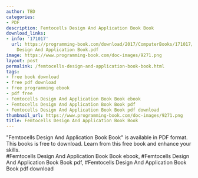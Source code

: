 ```yaml
---
author: TBD
categories:
- PDF
description: Femtocells Design And Application Book Book
download_links:
- info: '171017'
  url: https://programming-book.com/download/2017/ComputerBooks/171017/Femtocells
    Design And Application Book.pdf
image: https://www.programming-book.com/doc-images/9271.png
layout: post
permalink: /femtocells-design-and-application-book-book.html
tags:
- free book download
- free pdf download
- free programming ebook
- pdf free
- Femtocells Design And Application Book Book ebook
- Femtocells Design And Application Book Book pdf
- Femtocells Design And Application Book Book pdf download
thumbnail_url: https://www.programming-book.com/doc-images/9271.png
title: Femtocells Design And Application Book Book
---
```


 
<div class="item-desc text-justify">
  "Femtocells Design And Application Book Book" is available in PDF format. This books is free to download. Learn from this free book and enhance your skills.
  <br>
  #Femtocells Design And Application Book Book ebook, #Femtocells Design And Application Book Book pdf, #Femtocells Design And Application Book Book pdf download
</div>
